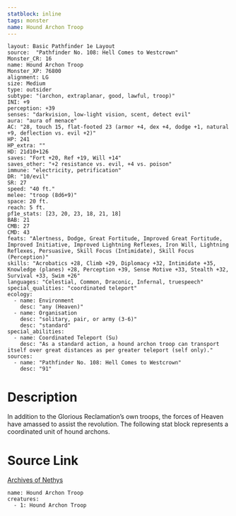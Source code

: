 ```yaml
---
statblock: inline
tags: monster
name: Hound Archon Troop
---
```

```statblock
layout: Basic Pathfinder 1e Layout
source:  "Pathfinder No. 108: Hell Comes to Westcrown"
Monster_CR: 16
name: Hound Archon Troop
Monster_XP: 76800
alignment: LG
size: Medium
type: outsider
subtype: "(archon, extraplanar, good, lawful, troop)"
INI: +9
perception: +39
senses: "darkvision, low-light vision, scent, detect evil"
aura: "aura of menace"
AC: "28, touch 15, flat-footed 23 (armor +4, dex +4, dodge +1, natural +9, deflection vs. evil +2)"
HP: 241
HP_extra: ""
HD: 21d10+126
saves: "Fort +20, Ref +19, Will +14"
saves_other: "+2 resistance vs. evil, +4 vs. poison"
immune: "electricity, petrification"
DR: "10/evil"
SR: 27
speed: "40 ft."
melee: "troop (8d6+9)"
space: 20 ft.
reach: 5 ft.
pf1e_stats: [23, 20, 23, 18, 21, 18]
BAB: 21
CMB: 27
CMD: 43
feats: "Alertness, Dodge, Great Fortitude, Improved Great Fortitude, Improved Initiative, Improved Lightning Reflexes, Iron Will, Lightning Reflexes, Persuasive, Skill Focus (Intimidate), Skill Focus (Perception)"
skills: "Acrobatics +28, Climb +29, Diplomacy +32, Intimidate +35, Knowledge (planes) +28, Perception +39, Sense Motive +33, Stealth +32, Survival +33, Swim +26"
languages: "Celestial, Common, Draconic, Infernal, truespeech"
special_qualities: "coordinated teleport"
ecology:
  - name: Environment
    desc: "any (Heaven)"
  - name: Organisation
    desc: "solitary, pair, or army (3-6)"
    desc: "standard"
special_abilities:
  - name: Coordinated Teleport (Su)
    desc: "As a standard action, a hound archon troop can transport itself over great distances as per greater teleport (self only)."
sources:
  - name: "Pathfinder No. 108: Hell Comes to Westcrown"
    desc: "91"
```
# Description
In addition to the Glorious Reclamation’s own troops, the forces of Heaven have amassed to assist the revolution. The following stat block represents a coordinated unit of hound archons.
# Source Link
[Archives of Nethys](https://aonprd.com/MonsterDisplay.aspx?ItemName=Hound%20Archon%20Troop)
```encounter-table
name: Hound Archon Troop
creatures:
  - 1: Hound Archon Troop
```
